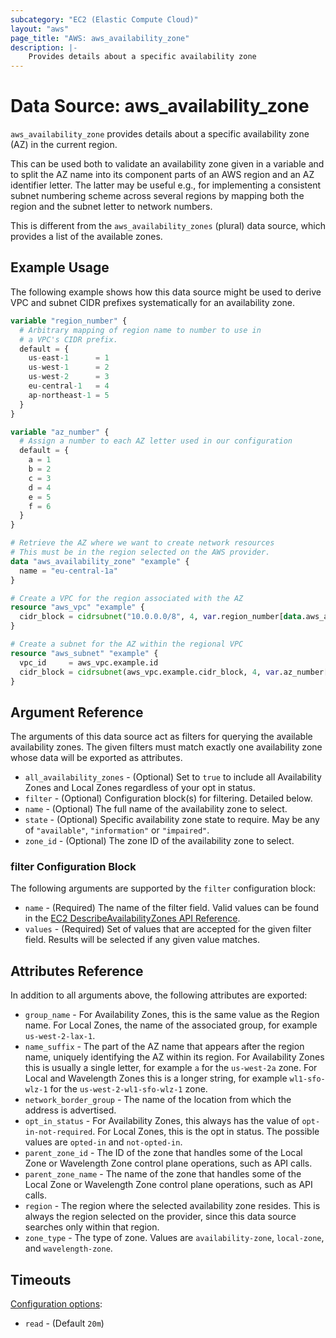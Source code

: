 ```yaml
---
subcategory: "EC2 (Elastic Compute Cloud)"
layout: "aws"
page_title: "AWS: aws_availability_zone"
description: |-
    Provides details about a specific availability zone
---
```


# Data Source: aws_availability_zone

`aws_availability_zone` provides details about a specific availability zone (AZ)
in the current region.

This can be used both to validate an availability zone given in a variable
and to split the AZ name into its component parts of an AWS region and an
AZ identifier letter. The latter may be useful e.g., for implementing a
consistent subnet numbering scheme across several regions by mapping both
the region and the subnet letter to network numbers.

This is different from the `aws_availability_zones` (plural) data source,
which provides a list of the available zones.

## Example Usage

The following example shows how this data source might be used to derive
VPC and subnet CIDR prefixes systematically for an availability zone.

```terraform
variable "region_number" {
  # Arbitrary mapping of region name to number to use in
  # a VPC's CIDR prefix.
  default = {
    us-east-1      = 1
    us-west-1      = 2
    us-west-2      = 3
    eu-central-1   = 4
    ap-northeast-1 = 5
  }
}

variable "az_number" {
  # Assign a number to each AZ letter used in our configuration
  default = {
    a = 1
    b = 2
    c = 3
    d = 4
    e = 5
    f = 6
  }
}

# Retrieve the AZ where we want to create network resources
# This must be in the region selected on the AWS provider.
data "aws_availability_zone" "example" {
  name = "eu-central-1a"
}

# Create a VPC for the region associated with the AZ
resource "aws_vpc" "example" {
  cidr_block = cidrsubnet("10.0.0.0/8", 4, var.region_number[data.aws_availability_zone.example.region])
}

# Create a subnet for the AZ within the regional VPC
resource "aws_subnet" "example" {
  vpc_id     = aws_vpc.example.id
  cidr_block = cidrsubnet(aws_vpc.example.cidr_block, 4, var.az_number[data.aws_availability_zone.example.name_suffix])
}
```

## Argument Reference

The arguments of this data source act as filters for querying the available
availability zones. The given filters must match exactly one availability
zone whose data will be exported as attributes.

* `all_availability_zones` - (Optional) Set to `true` to include all Availability Zones and Local Zones regardless of your opt in status.
* `filter` - (Optional) Configuration block(s) for filtering. Detailed below.
* `name` - (Optional) The full name of the availability zone to select.
* `state` - (Optional) Specific availability zone state to require. May be any of `"available"`, `"information"` or `"impaired"`.
* `zone_id` - (Optional) The zone ID of the availability zone to select.

### filter Configuration Block

The following arguments are supported by the `filter` configuration block:

* `name` - (Required) The name of the filter field. Valid values can be found in the [EC2 DescribeAvailabilityZones API Reference](https://docs.aws.amazon.com/AWSEC2/latest/APIReference/API_DescribeAvailabilityZones.html).
* `values` - (Required) Set of values that are accepted for the given filter field. Results will be selected if any given value matches.

## Attributes Reference

In addition to all arguments above, the following attributes are exported:

* `group_name` - For Availability Zones, this is the same value as the Region name. For Local Zones, the name of the associated group, for example `us-west-2-lax-1`.
* `name_suffix` - The part of the AZ name that appears after the region name, uniquely identifying the AZ within its region.
For Availability Zones this is usually a single letter, for example `a` for the `us-west-2a` zone.
For Local and Wavelength Zones this is a longer string, for example `wl1-sfo-wlz-1` for the `us-west-2-wl1-sfo-wlz-1` zone.
* `network_border_group` - The name of the location from which the address is advertised.
* `opt_in_status` - For Availability Zones, this always has the value of `opt-in-not-required`. For Local Zones, this is the opt in status. The possible values are `opted-in` and `not-opted-in`.
* `parent_zone_id` - The ID of the zone that handles some of the Local Zone or Wavelength Zone control plane operations, such as API calls.
* `parent_zone_name` - The name of the zone that handles some of the Local Zone or Wavelength Zone control plane operations, such as API calls.
* `region` - The region where the selected availability zone resides. This is always the region selected on the provider, since this data source searches only within that region.
* `zone_type` - The type of zone. Values are `availability-zone`, `local-zone`, and `wavelength-zone`.

## Timeouts

[Configuration options](https://www.terraform.io/docs/configuration/blocks/resources/syntax.html#operation-timeouts):

- `read` - (Default `20m`)
